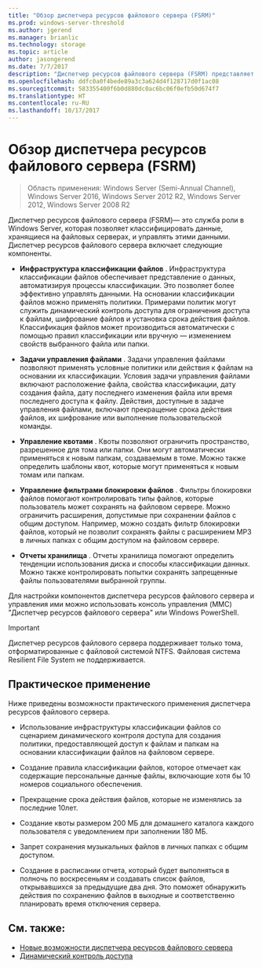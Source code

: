 ```yaml
---
title: "Обзор диспетчера ресурсов файлового сервера (FSRM)"
ms.prod: windows-server-threshold
ms.author: jgerend
ms.manager: brianlic
ms.technology: storage
ms.topic: article
author: jasongerend
ms.date: 7/7/2017
description: "Диспетчер ресурсов файлового сервера (FSRM) представляет собой инструмент для классификации данных на файловом сервере Windows Server и управления этими данными."
ms.openlocfilehash: ddfc0a0f4bede89a3c3a624d4f128717d0f1ac08
ms.sourcegitcommit: 583355400f6b0d880dc0ac6bc06f0efb50d674f7
ms.translationtype: HT
ms.contentlocale: ru-RU
ms.lasthandoff: 10/17/2017
---
```

# <a name="file-server-resource-manager-fsrm-overview"></a>Обзор диспетчера ресурсов файлового сервера (FSRM)

> Область применения: Windows Server (Semi-Annual Channel), Windows Server 2016, Windows Server 2012 R2, Windows Server 2012, Windows Server 2008 R2

Диспетчер ресурсов файлового сервера (FSRM)— это служба роли в Windows Server, которая позволяет классифицировать данные, хранящиеся на файловых серверах, и управлять этими данными. Диспетчер ресурсов файлового сервера включает следующие компоненты.
  
-   **Инфраструктура классификации файлов** . Инфраструктура классификации файлов обеспечивает представление о данных, автоматизируя процессы классификации. Это позволяет более эффективно управлять данными. На основании классификации файлов можно применять политики. Примерами политик могут служить динамический контроль доступа для ограничения доступа к файлам, шифрование файлов и установка срока действия файлов. Классификация файлов может производиться автоматически с помощью правил классификации или вручную — изменением свойств выбранного файла или папки.  
  
-   **Задачи управления файлами** . Задачи управления файлами позволяют применять условные политики или действия к файлам на основании их классификации. Условия задачи управления файлами включают расположение файла, свойства классификации, дату создания файла, дату последнего изменения файла или время последнего доступа к файлу. Действия, доступные в задаче управления файлами, включают прекращение срока действия файлов, их шифрование или выполнение пользовательской команды.  
  
-   **Управление квотами** . Квоты позволяют ограничить пространство, разрешенное для тома или папки. Они могут автоматически применяться к новым папкам, создаваемым в томе. Можно также определить шаблоны квот, которые могут применяться к новым томам или папкам.  
  
-   **Управление фильтрами блокировки файлов** . Фильтры блокировки файлов помогают контролировать типы файлов, которые пользователь может сохранять на файловом сервере. Можно ограничить расширения, допустимые при сохранении файлов с общим доступом. Например, можно создать фильтр блокировки файлов, который не позволит сохранять файлы с расширением MP3 в личных папках с общим доступом на файловом сервере.  
  
-   **Отчеты хранилища** . Отчеты хранилища помогают определить тенденции использования диска и способы классификации данных. Можно также контролировать попытки сохранять запрещенные файлы пользователями выбранной группы.  
  
 Для настройки компонентов диспетчера ресурсов файлового сервера и управления ими можно использовать консоль управления (MMC) "Диспетчер ресурсов файлового сервера" или Windows PowerShell.  
  
> [!IMPORTANT]
>  Диспетчер ресурсов файлового сервера поддерживает только тома, отформатированные с файловой системой NTFS. Файловая система Resilient File System не поддерживается.  
  
## <a name="practical-applications"></a>Практическое применение  
 Ниже приведены возможности практического применения диспетчера ресурсов файлового сервера.  
  
-   Использование инфраструктуры классификации файлов со сценарием динамического контроля доступа для создания политики, предоставляющей доступ к файлам и папкам на основании классификации файлов на файловом сервере.  
  
-   Создание правила классификации файлов, которое отмечает как содержащие персональные данные файлы, включающие хотя бы 10 номеров социального обеспечения.  
  
-   Прекращение срока действия файлов, которые не изменялись за последние 10лет.  
  
-   Создание квоты размером 200 МБ для домашнего каталога каждого пользователя с уведомлением при заполнении 180 МБ.  
  
-   Запрет сохранения музыкальных файлов в личных папках с общим доступом.  
  
-   Создание в расписании отчета, который будет выполняться в полночь по воскресеньям и создавать список файлов, открывавшихся за предыдущие два дня. Это поможет обнаружить действия по сохранению файлов в выходные и соответственно планировать время отключения сервера.  

## <a name="see-also"></a>См. также:

- [Новые возможности диспетчера ресурсов файлового сервера](https://technet.microsoft.com/library/dn383587.aspx)
- [Динамический контроль доступа](https://technet.microsoft.com/library/dn408191(v=ws.11).aspx) 